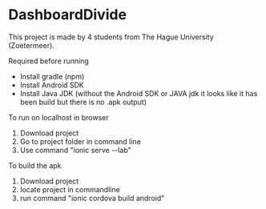 # DashboardDivide

This project is made by 4 students from The Hague University (Zoetermeer).

Required before running
 - Install gradle (npm)
 - Install Android SDK
 - Install Java JDK
(without the Android SDK or JAVA jdk it looks like it has been build but there is no .apk output)

To run on localhost in browser
 1. Download project
 2. Go to project folder in command line
 3. Use command "ionic serve --lab"
 
To build the apk
 1. Download project
 2. locate project in commandline
 3. run command "ionic cordova build android"
 
